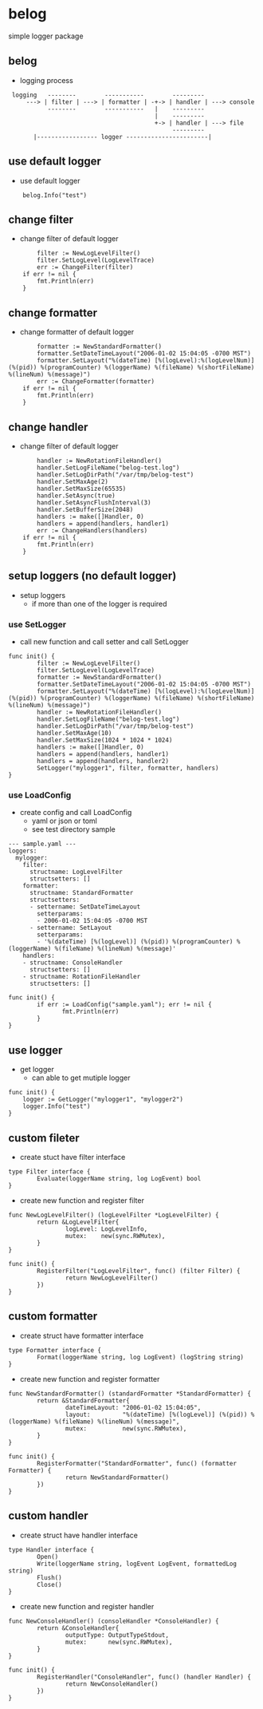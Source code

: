 # belog

simple logger package

## belog

- logging process
```
 logging   --------        -----------        ---------
     ---> | filter | ---> | formatter | -+-> | handler | ---> console
           --------        -----------   |    ---------
                                         |    ---------
                                         +-> | handler | ---> file
                                              ---------
       |----------------- logger -----------------------|
```

## use default logger
* use default logger

```
	belog.Info("test")
```

## change filter

* change filter of default logger

```
        filter := NewLogLevelFilter()
        filter.SetLogLevel(LogLevelTrace)
        err := ChangeFilter(filter)
	if err != nil {
		fmt.Println(err)
	}
```

## change formatter

* change formatter of default logger

```
        formatter := NewStandardFormatter()
        formatter.SetDateTimeLayout("2006-01-02 15:04:05 -0700 MST")
        formatter.SetLayout("%(dateTime) [%(logLevel):%(logLevelNum)] (%(pid)) %(programCounter) %(loggerName) %(fileName) %(shortFileName) %(lineNum) %(message)")
        err := ChangeFormatter(formatter) 
	if err != nil {
		fmt.Println(err)
	}
```

## change handler

* change filter of default logger

```
        handler := NewRotationFileHandler()
        handler.SetLogFileName("belog-test.log")
        handler.SetLogDirPath("/var/tmp/belog-test")
        handler.SetMaxAge(2)
        handler.SetMaxSize(65535)
        handler.SetAsync(true)
        handler.SetAsyncFlushInterval(3)
        handler.SetBufferSize(2048)
        handlers := make([]Handler, 0)
        handlers = append(handlers, handler1)
        err := ChangeHandlers(handlers)
	if err != nil {
		fmt.Println(err)
	}
```
 
## setup loggers (no default logger)

* setup loggers
  - if more than one of the logger is required

### use SetLogger
* call new function and call setter and call SetLogger 

```
func init() {
        filter := NewLogLevelFilter()
        filter.SetLogLevel(LogLevelTrace)
        formatter := NewStandardFormatter()
        formatter.SetDateTimeLayout("2006-01-02 15:04:05 -0700 MST")
        formatter.SetLayout("%(dateTime) [%(logLevel):%(logLevelNum)] (%(pid)) %(programCounter) %(loggerName) %(fileName) %(shortFileName) %(lineNum) %(message)")
        handler := NewRotationFileHandler()
        handler.SetLogFileName("belog-test.log")
        handler.SetLogDirPath("/var/tmp/belog-test")
        handler.SetMaxAge(10)
        handler.SetMaxSize(1024 * 1024 * 1024)
        handlers := make([]Handler, 0)
        handlers = append(handlers, handler1)
        handlers = append(handlers, handler2)
        SetLogger("mylogger1", filter, formatter, handlers)
}
```

### use LoadConfig
* create config and call LoadConfig
  - yaml or json or toml
  - see test directory sample

```
--- sample.yaml ---
loggers:
  mylogger:
    filter:
      structname: LogLevelFilter
      structsetters: []
    formatter:
      structname: StandardFormatter
      structsetters:
      - settername: SetDateTimeLayout
        setterparams:
        - 2006-01-02 15:04:05 -0700 MST
      - settername: SetLayout
        setterparams:
        - '%(dateTime) [%(logLevel)] (%(pid)) %(programCounter) %(loggerName) %(fileName) %(lineNum) %(message)'
    handlers:
    - structname: ConsoleHandler
      structsetters: []
    - structname: RotationFileHandler
      structsetters: []
```

```
func init() {
        if err := LoadConfig("sample.yaml"); err != nil {
               fmt.Println(err)
        }
}
```

## use logger 
* get logger
  - can able to get mutiple logger

```
func init() {
	logger := GetLogger("mylogger1", "mylogger2")
	logger.Info("test")
}
```

## custom fileter
*  create stuct have filter interface

```
type Filter interface {
        Evaluate(loggerName string, log LogEvent) bool
}
```

* create new function and register filter

```
func NewLogLevelFilter() (logLevelFilter *LogLevelFilter) {
        return &LogLevelFilter{
                logLevel: LogLevelInfo,
                mutex:    new(sync.RWMutex),
        }
}

func init() {
        RegisterFilter("LogLevelFilter", func() (filter Filter) {
                return NewLogLevelFilter()
        })
}
```

## custom formatter
* create struct have formatter interface

```
type Formatter interface {
        Format(loggerName string, log LogEvent) (logString string)
}
```

* create new function and register formatter

```
func NewStandardFormatter() (standardFormatter *StandardFormatter) {
        return &StandardFormatter{
                dateTimeLayout: "2006-01-02 15:04:05",
                layout:         "%(dateTime) [%(logLevel)] (%(pid)) %(loggerName) %(fileName) %(lineNum) %(message)",
                mutex:          new(sync.RWMutex),
        }
}

func init() {
        RegisterFormatter("StandardFormatter", func() (formatter Formatter) {
                return NewStandardFormatter()
        })
}
```

## custom handler
*  create struct have handler interface

```
type Handler interface {
        Open()
        Write(loggerName string, logEvent LogEvent, formattedLog string)
        Flush()
        Close()
}
```

* create new function and register handler

```
func NewConsoleHandler() (consoleHandler *ConsoleHandler) {
        return &ConsoleHandler{
                outputType: OutputTypeStdout,
                mutex:      new(sync.RWMutex),
        }
}

func init() {
        RegisterHandler("ConsoleHandler", func() (handler Handler) {
                return NewConsoleHandler()
        })
}
```
